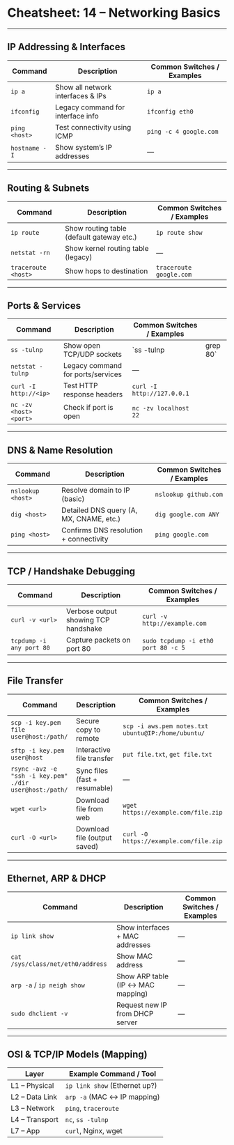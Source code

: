 # Cheatsheet: 14 – Networking Basics

---

## **IP Addressing & Interfaces**

| Command       | Description                       | Common Switches / Examples |
| ------------- | --------------------------------- | -------------------------- |
| `ip a`        | Show all network interfaces & IPs | `ip a`                     |
| `ifconfig`    | Legacy command for interface info | `ifconfig eth0`            |
| `ping <host>` | Test connectivity using ICMP      | `ping -c 4 google.com`     |
| `hostname -I` | Show system’s IP addresses        | —                          |

---

## **Routing & Subnets**

| Command             | Description                               | Common Switches / Examples |
| ------------------- | ----------------------------------------- | -------------------------- |
| `ip route`          | Show routing table (default gateway etc.) | `ip route show`            |
| `netstat -rn`       | Show kernel routing table (legacy)        | —                          |
| `traceroute <host>` | Show hops to destination                  | `traceroute google.com`    |

---

## **Ports & Services**

| Command                | Description                       | Common Switches / Examples |           |
| ---------------------- | --------------------------------- | -------------------------- | --------- |
| `ss -tulnp`            | Show open TCP/UDP sockets         | \`ss -tulnp                | grep 80\` |
| `netstat -tulnp`       | Legacy command for ports/services | —                          |           |
| `curl -I http://<ip>`  | Test HTTP response headers        | `curl -I http://127.0.0.1` |           |
| `nc -zv <host> <port>` | Check if port is open             | `nc -zv localhost 22`      |           |

---

## **DNS & Name Resolution**

| Command           | Description                             | Common Switches / Examples |
| ----------------- | --------------------------------------- | -------------------------- |
| `nslookup <host>` | Resolve domain to IP (basic)            | `nslookup github.com`      |
| `dig <host>`      | Detailed DNS query (A, MX, CNAME, etc.) | `dig google.com ANY`       |
| `ping <host>`     | Confirms DNS resolution + connectivity  | `ping google.com`          |

---

## **TCP / Handshake Debugging**

| Command                  | Description                          | Common Switches / Examples          |
| ------------------------ | ------------------------------------ | ----------------------------------- |
| `curl -v <url>`          | Verbose output showing TCP handshake | `curl -v http://example.com`        |
| `tcpdump -i any port 80` | Capture packets on port 80           | `sudo tcpdump -i eth0 port 80 -c 5` |

---

## **File Transfer**

| Command                                                 | Description                   | Common Switches / Examples                         |
| ------------------------------------------------------- | ----------------------------- | -------------------------------------------------- |
| `scp -i key.pem file user@host:/path/`                  | Secure copy to remote         | `scp -i aws.pem notes.txt ubuntu@IP:/home/ubuntu/` |
| `sftp -i key.pem user@host`                             | Interactive file transfer     | `put file.txt`, `get file.txt`                     |
| `rsync -avz -e "ssh -i key.pem" ./dir user@host:/path/` | Sync files (fast + resumable) | —                                                  |
| `wget <url>`                                            | Download file from web        | `wget https://example.com/file.zip`                |
| `curl -O <url>`                                         | Download file (output saved)  | `curl -O https://example.com/file.zip`             |

---

## **Ethernet, ARP & DHCP**

| Command                           | Description                       | Common Switches / Examples |
| --------------------------------- | --------------------------------- | -------------------------- |
| `ip link show`                    | Show interfaces + MAC addresses   | —                          |
| `cat /sys/class/net/eth0/address` | Show MAC address                  | —                          |
| `arp -a` / `ip neigh show`        | Show ARP table (IP ↔ MAC mapping) | —                          |
| `sudo dhclient -v`                | Request new IP from DHCP server   | —                          |

---

## **OSI & TCP/IP Models (Mapping)**

| Layer          | Example Command / Tool        |
| -------------- | ----------------------------- |
| L1 – Physical  | `ip link show` (Ethernet up?) |
| L2 – Data Link | `arp -a` (MAC ↔ IP mapping)   |
| L3 – Network   | `ping`, `traceroute`          |
| L4 – Transport | `nc`, `ss -tulnp`             |
| L7 – App       | `curl`, Nginx, wget           |
